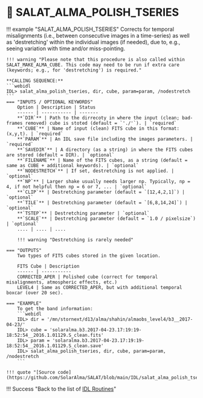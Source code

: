 # :low_brightness: SALAT_ALMA_POLISH_TSERIES

!!! example "SALAT_ALMA_POLISH_TSERIES"
	Corrects for temporal misalignments (i.e., between consecutive images in a time-series) as well as 'destretching' within the individual images (if needed), due to, e.g., seeing variation with time and/or miss-pointing.
	
	!!! warning "Please note that this procedure is also called within SALAT_MAKE_ALMA_CUBE. This code may need to be run if extra care (keywords; e.g., for 'destretching') is required."
	
	**CALLING SEQUENCE:**
	```webidl
	IDL> salat_alma_polish_tseries, dir, cube, param=param, /nodestretch
	```
	=== "INPUTS / OPTIONAL KEYWORDS"
		Option | Description | Status
		------ | ----------- | -------
		**`DIR`** | Path to the dirrecoty in where the input (clean; bad-frames removed) cube is stoted (default = `'./'`). | `required`
		**`CUBE`** | Name of input (clean) FITS cube in this format: (x,y,t). | `required`
		**`PARAM`** | An IDL save file including the images parameters. | `required`
		**`SAVEDIR`** | A directory (as a string) in where the FITS cubes are stored (default = DIR). | `optional`
		**`FILENAME`** | Name of the FITS cubes, as a string (default = same as CUBE + additional keywords). | `optional`
		**`NODESTRETCH`** | If set, destretching is not applied. | `optional`
		**`NP`** | Larger shake usually needs larger np. Typically, np = 4, if not helpful then np = 6 or 7, ... | `optional`
		**`CLIP`** | Destretching parameter (default = `[12,4,2,1]`) | `optional`
		**`TILE`** | Destretching parameter (default = `[6,8,14,24]`) | `optional`
		**`TSTEP`** | Destretching parameter | `optional`
		**`SCALE`** | Destretching parameter (default = `1.0 / pixelsize`) | `optional`
		.... | .... | ....
		
		!!! warning "Destretching is rarely needed"
	
	=== "OUTPUTS"
		Two types of FITS cubes stored in the given location.
		
		FITS Cube | Description
		------ | -----------
		CORRECTED_APER | Polished cube (correct for temporal misalignments, atmospheric effects, etc.)
		LEVEL4 | Same as CORRECTED_APER, but with additional temporal boxcar (over 20 sec).
		
	=== "EXAMPLE"
		To get the band information:
		```webidl
		IDL> dir = '/mn/stornext/d13/alma/shahin/almaobs_level4/b3__2017-04-23/'
		IDL> cube = 'solaralma.b3.2017-04-23.17:19:19-18:52:54__2016.1.01129.S_clean.fits'
		IDL> param = 'solaralma.b3.2017-04-23.17:19:19-18:52:54__2016.1.01129.S_clean.save'
		IDL> salat_alma_polish_tseries, dir, cube, param=param, /nodestretch
		```
	
	!!! quote "[Source code](https://github.com/SolarAlma/SALAT/blob/main/IDL/salat_alma_polish_tseries.pro)"

!!! Success "Back to the list of [IDL Routines](../idl.md)" 